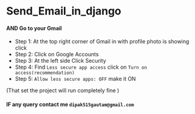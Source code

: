 # Send_Email_in_django

#### AND Go to your Gmail 
* Step 1: At the top right corner of Gmail in with profile photo is showing click
* Step 2: Click on Google Accounts
* Step 3: At the left side Click Security
* Step 4: Find `Less secure app access`  click on `Turn on access(recommendation)`
* Step 5: `Allow less secure apps: OFF` make it ON

(That set the project will run completely fine )


#### IF any query contact me `dipak515gautam@gmail.com`
